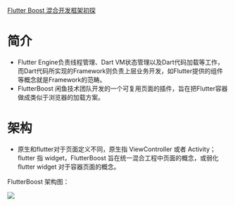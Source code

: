 [Flutter Boost 混合开发框架初探](https://segmentfault.com/a/1190000039760722)

# 简介

* Flutter Engine负责线程管理、Dart VM状态管理以及Dart代码加载等工作，而Dart代码所实现的Framework则负责上层业务开发，如Flutter提供的组件等概念就是Framework的范畴。
* FlutterBoost 闲鱼技术团队开发的一个可复用页面的插件，旨在把Flutter容器做成类似于浏览器的加载方案。

# 架构

* 原生和flutter对于页面定义不同，原生指 ViewController 或者 Activity；flutter 指 widget，FlutterBoost 旨在统一混合工程中页面的概念，或弱化 flutter widget 对于容器页面的概念。

FlutterBoost 架构图：

![](https://segmentfault.com/img/remote/1460000039760724)

